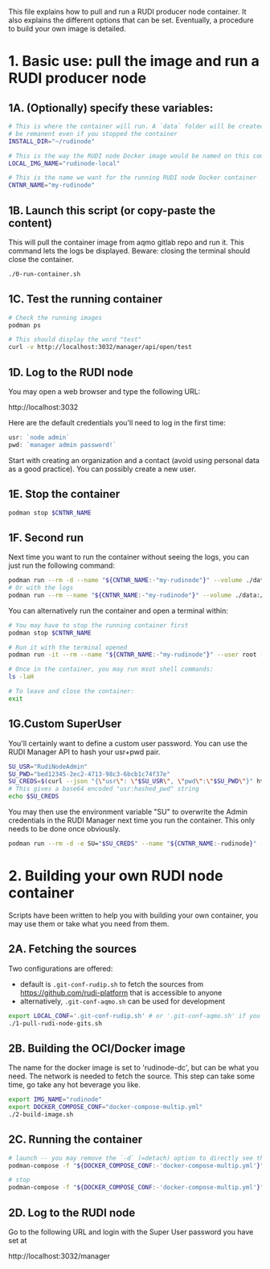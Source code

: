 This file explains how to pull and run a RUDI producer node container.
It also explains the different options that can be set.
Eventually, a procedure to build your own image is detailed.

# 1. Basic use: pull the image and run a RUDI producer node

## 1A. (Optionally) specify these variables:

```sh
# This is where the container will run. A `data` folder will be created for the container data to be
# be remanent even if you stopped the container
INSTALL_DIR="~/rudinode"

# This is the way the RUDI node Docker image would be named on this computer
LOCAL_IMG_NAME="rudinode-local"

# This is the name we want for the running RUDI node Docker container
CNTNR_NAME="my-rudinode"
```

## 1B. Launch this script (or copy-paste the content)

This will pull the container image from aqmo gitlab repo and run it.
This command lets the logs be displayed. Beware: closing the terminal should close the container.

```sh
./0-run-container.sh
```

## 1C. Test the running container

```sh
# Check the running images
podman ps

# This should display the word "test"
curl -v http://localhost:3032/manager/api/open/test

```

## 1D. Log to the RUDI node

You may open a web browser and type the following URL:

http://localhost:3032

Here are the default credentials you'll need to log in the first time:

```js
usr: `node admin`
pwd: `manager admin password!`
```

Start with creating an organization and a contact (avoid using personal data as a good practice).
You can possibly create a new user.

## 1E. Stop the container

```sh
podman stop $CNTNR_NAME
```

## 1F. Second run

Next time you want to run the container without seeing the logs, you can just run the following command:

```sh
podman run --rm -d --name "${CNTNR_NAME:-"my-rudinode"}" --volume ./data:/data --publish 3030:3030 --publish 3031:3031 --publish 3032:3032 ${LOCAL_IMG_NAME:-"rudinode-local"}
# Or with the logs
podman run --rm --name "${CNTNR_NAME:-"my-rudinode"}" --volume ./data:/data --publish 3030:3030 --publish 3031:3031 --publish 3032:3032 ${LOCAL_IMG_NAME:-"rudinode-local"}
```

You can alternatively run the container and open a terminal within:

```sh
# You may have to stop the running container first
podman stop $CNTNR_NAME

# Run it with the terminal opened
podman run -it --rm --name "${CNTNR_NAME:-"my-rudinode"}" --user root -t ${LOCAL_IMG_NAME:-"rudinode-local"} '/bin/ash' -l

# Once in the container, you may run msot shell commands:
ls -laH

# To leave and close the container:
exit
```

## 1G.Custom SuperUser

You'll certainly want to define a custom user password.
You can use the RUDI Manager API to hash your usr+pwd pair.

```sh
SU_USR="RudiNodeAdmin"
SU_PWD="bed12345-2ec2-4713-98c3-6bcb1c74f37e"
SU_CREDS=$(curl --json "{\"usr\": \"$SU_USR\", \"pwd\":\"$SU_PWD\"}" http://localhost:3032/manager/api/open/hash-credentials)
# This gives a base64 encoded "usr:hashed_pwd" string
echo $SU_CREDS
```

You may then use the environment variable "SU" to overwrite the Admin credentials in the RUDI Manager next time
you run the container. This only needs to be done once obviously.

```sh
podman run --rm -d -e SU="$SU_CREDS" --name "${CNTNR_NAME:-rudinode}" --volume ./data:/data --publish 3030:3030 --publish 3031:3031 --publish 3032:3032 ${LOCAL_IMG_NAME:-"rudinode-local"}
```

# 2. Building your own RUDI node container

Scripts have been written to help you with building your own container, you may use them or take
what you need from them.

## 2A. Fetching the sources

Two configurations are offered:

- default is `.git-conf-rudip.sh` to fetch the sources from https://github.com/rudi-platform that is
  accessible to anyone
- alternatively, `.git-conf-aqmo.sh` can be used for development

```sh
export LOCAL_CONF='.git-conf-rudip.sh' # or '.git-conf-aqmo.sh' if you have access to aqmo gitlab
./1-pull-rudi-node-gits.sh
```

## 2B. Building the OCI/Docker image

The name for the docker image is set to 'rudinode-dc', but can be what
you need. The network is needed to fetch the source. This step can
take some time, go take any hot beverage you like.

```sh
export IMG_NAME="rudinode"
export DOCKER_COMPOSE_CONF="docker-compose-multip.yml"
./2-build-image.sh
```

## 2C. Running the container

```sh
# launch -- you may remove the `-d` (=detach) option to directly see the logs
podman-compose -f "${DOCKER_COMPOSE_CONF:-'docker-compose-multip.yml'}" up -d

# stop
podman-compose -f "${DOCKER_COMPOSE_CONF:-'docker-compose-multip.yml'}" down
```

## 2D. Log to the RUDI node

Go to the following URL and login with the Super User password you have set at

http://localhost:3032/manager
